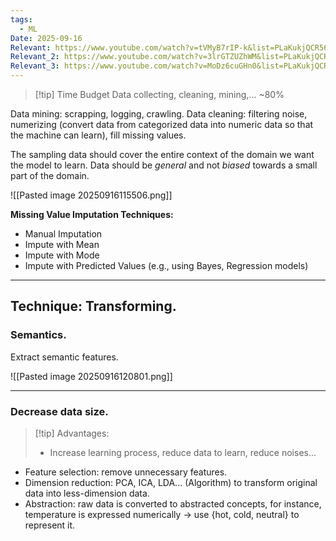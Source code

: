 ```yaml
---
tags:
  - ML
Date: 2025-09-16
Relevant: https://www.youtube.com/watch?v=tVMyB7rIP-k&list=PLaKukjQCR56ZRh2cAkweftiZCF2sTg11_&index=4
Relevant_2: https://www.youtube.com/watch?v=3lrGTZUZhWM&list=PLaKukjQCR56ZRh2cAkweftiZCF2sTg11_&index=5
Relevant_3: https://www.youtube.com/watch?v=MoDz6cuGHn0&list=PLaKukjQCR56ZRh2cAkweftiZCF2sTg11_&index=6
---
```

>[!tip] Time Budget
>Data collecting, cleaning, mining,... ~80%

Data mining: scrapping, logging, crawling.
Data cleaning: filtering noise, numerizing (convert data from categorized data into numeric data so that the machine can learn), fill missing values.

The sampling data should cover the entire context of the domain we want the model to learn.
Data should be *general* and not *biased* towards a small part of the domain.

![[Pasted image 20250916115506.png]]

**Missing Value Imputation Techniques:**
- Manual Imputation
- Impute with Mean
- Impute with Mode
- Impute with Predicted Values (e.g., using Bayes, Regression models)

---
## Technique: Transforming.

### Semantics.

Extract semantic features.

![[Pasted image 20250916120801.png]]

---
### Decrease data size.

>[!tip] Advantages:
>- Increase learning process, reduce data to learn, reduce noises...

- Feature selection: remove unnecessary features.
- Dimension reduction: PCA, ICA, LDA... (Algorithm) to transform original data into less-dimension data.
- Abstraction: raw data is converted to abstracted concepts, for instance, temperature is expressed numerically $\to$ use {hot, cold, neutral} to represent it.

